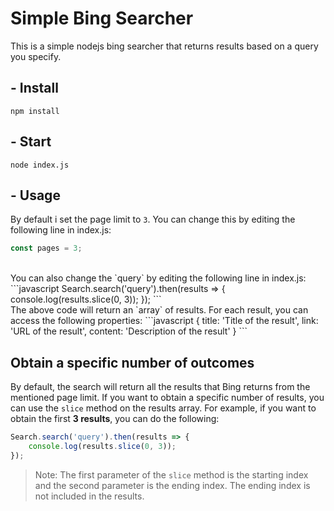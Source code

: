 # Simple Bing Searcher
This is a simple nodejs bing searcher that returns results based on a query you specify.

	
## - Install
```
npm install
```

## - Start
```
node index.js
```

## - Usage
By default i set the page limit to `3`. You can change this by editing the following line in index.js:
```javascript
const pages = 3;
```

<br>
You can also change the `query` by editing the following line in index.js:
```javascript
Search.search('query').then(results => {
    console.log(results.slice(0, 3));
});
```
<br>
The above code will return an `array` of results. For each result, you can access the following properties:
```javascript
{
    title: 'Title of the result',
    link: 'URL of the result',
    content: 'Description of the result'
}
```
<br>

## Obtain a specific number of outcomes
By default, the search will return all the results that Bing returns from the mentioned page limit. If you want to obtain a specific number of results, you can use the `slice` method on the results array. For example, if you want to obtain the first <b>3 results</b>, you can do the following:
```javascript
Search.search('query').then(results => {
    console.log(results.slice(0, 3));
});
```
> Note: The first parameter of the `slice` method is the starting index and the second parameter is the ending index. The ending index is not included in the results.